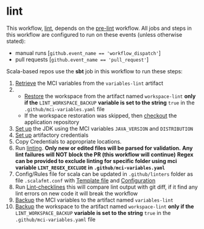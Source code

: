 # lint
This workflow, [lint](https://github.com/glcp/managed-ci-workflow/tree/v1.4.0/.github/workflows/mci-lint.yaml),
depends on the [pre-lint](../pre-lint/jobs) workflow.
All jobs and steps in this workflow are configured to run on these 
events (unless otherwise stated):
* manual runs [`github.event_name == 'workflow_dispatch'`]
* pull requests  [`github.event_name == 'pull_request'`]

Scala-based repos use the **sbt** job in this workflow to run these steps:

1. [Retrieve](https://github.com/glcp/mci-actions-variables-restore/tree/v2) the MCI variables
   from the `variables-lint` artifact
2. * [Restore](https://github.com/glcp/mci-actions-workspace-restore/tree/v1) the workspace
     from the artifact named `workspace-lint` **only if the** `LINT_WORKSPACE_BACKUP`
     **variable is set to the string** `true` in the `.github/mci-variables.yaml` file
   * If the workspace restoration was skipped, then
     [checkout](https://github.com/actions/checkout) the application repository
3. [Set up](https://github.com/actions/setup-java/tree/v1) the JDK using the MCI variables
   `JAVA_VERSION` and `DISTRIBUTION`
4. [Set up](https://github.com/glcp/harmony-actions-artifactory-credentials)
   artifactory credentials
5. Copy Credentials to appropriate locations.   
6. Run [linting](https://github.com/glcp/super-linter/tree/v5/slim).
   **Only new or edited files will be parsed for validation.**
   **Any lint failures will NOT block the PR (this workflow will continue)**
   **Regex can be provided to exclude linting for specific folder using mci variable `LINT_REGEX_EXCLUDE` in `.github/mci-variables.yaml`**
7. Config/Rules file for scala can be updated in `.github/linters` folder as  file `.scalafmt.conf` with [Template file](https://github.com/super-linter/super-linter/blob/main/TEMPLATES/.scalafmt.conf) 
   and [Configuration](https://scalameta.org/scalafmt/docs/configuration.html)
8. Run [Lint-checklines](https://github.com/glcp/mci-actions-linter-checklines) this will compare lint output with git diff, if it find any lint errors on new code it will break the workflow
9. [Backup](https://github.com/glcp/mci-actions-variables-backup/tree/v2) the MCI variables
   to the artifact named `variables-lint`
10. [Backup](https://github.com/glcp/mci-actions-workspace-backup/tree/v1) the workspace to the
   artifact named `workspace-lint` **only if the** `LINT_WORKSPACE_BACKUP`
   **variable is set to the string** `true` in the `.github/mci-variables.yaml` file


